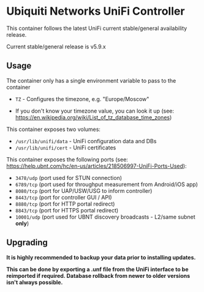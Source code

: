 # Ubiquiti Networks UniFi Controller

This container follows the latest UniFi current stable/general availability release.

Current stable/general release is v5.9.x

## Usage

The container only has a single environment variable to pass to the container
* `TZ` - Configures the timezone, e.g. "Europe/Moscow"
- If you don't know your timezone value, you can look it up (see: https://en.wikipedia.org/wiki/List_of_tz_database_time_zones)

This container exposes two volumes:
* `/usr/lib/unifi/data` - UniFi configuration data and DBs
* `/usr/lib/unifi/cert` - UniFi certificates

This container exposes the following ports (see: https://help.ubnt.com/hc/en-us/articles/218506997-UniFi-Ports-Used):
* `3478/udp` (port used for STUN connection)
* `6789/tcp` (port used for throughput measurement from Android/iOS app)
* `8080/tcp` (port for UAP/USW/USG to inform controller)
* `8443/tcp` (port for controller GUI / API)
* `8880/tcp` (port for HTTP portal redirect)
* `8843/tcp` (port for HTTPS portal redirect)
* `10001/udp` (port used for UBNT discovery broadcasts - L2/same subnet **only**)

## Upgrading

**It is highly recommended to backup your data prior to installing updates.**

**This can be done by exporting a .unf file from the UniFi interface to be reimported if required. Database rollback from newer to older versions isn't always possible.**
